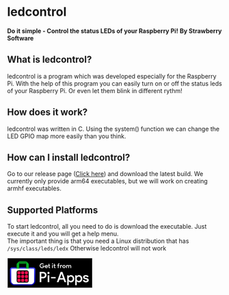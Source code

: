 # ledcontrol
**Do it simple - Control the status LEDs of your Raspberry Pi!**
**By Strawberry Software**

## What is ledcontrol?
ledcontrol is a program which was developed especially for the Raspberry Pi. With the help of this program you can easily turn on or off the status leds of your Raspberry Pi. Or even let them blink in different rythm!

## How does it work?
ledcontrol was written in C. Using the system() function we can change the LED GPIO map more easily than you think. 

## How can I install ledcontrol?
Go to our release page ([Click here](https://github.com/Strawberry-Software-Industries/ledcontrol/releases)) and download the latest build. We currently only provide arm64 executables, but we will work on creating armhf executables.

## Supported Platforms
To start ledcontrol, all you need to do is download the executable. Just execute it and you will get a help menu. <br>
The important thing is that you need a Linux distribution that has `/sys/class/leds/ledx`
Otherwise ledcontrol will not work

[![badge](https://github.com/Botspot/pi-apps/blob/master/icons/badge.png?raw=true)](https://github.com/Botspot/pi-apps)  
